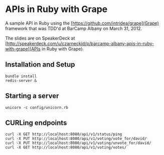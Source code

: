 # APIs in Ruby with Grape

A sample API in Ruby using the [https://github.com/intridea/grape](Grape) framework that was TDD'd at 
BarCamp Albany on March 31, 2012.

The slides are on SpeakerDeck at [http://speakerdeck.com/u/czarneckid/p/barcamp-albany-apis-in-ruby-with-grape](APIs in Ruby with Grape).

## Installation and Setup

```
bundle install
redis-server &
```

## Starting a server

```
unicorn -c config/unicorn.rb
```

## CURLing endpoints

```
curl -X GET http://localhost:8080/api/v1/status/ping
curl -X PUT http://localhost:8080/api/v1/voting/vote_for/david/
curl -X PUT http://localhost:8080/api/v1/voting/unvote_for/david/
curl -X GET http://localhost:8080/api/v1/voting/votes/  
```